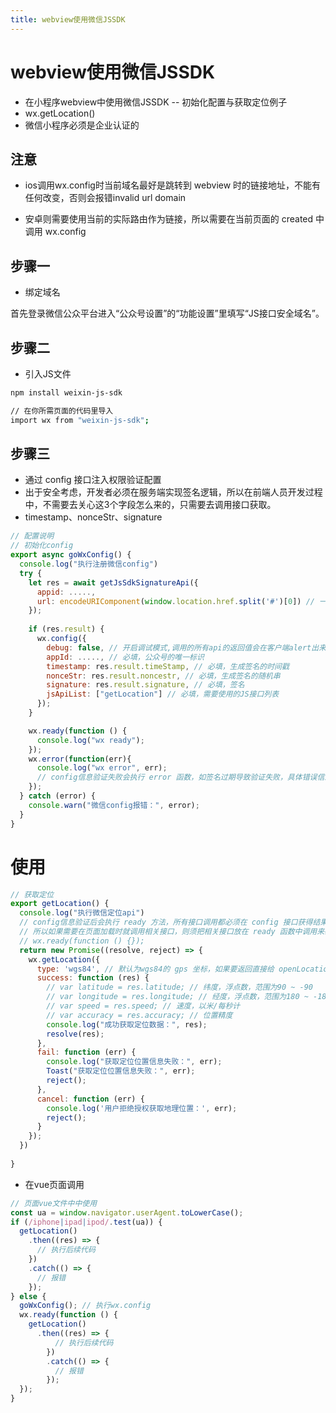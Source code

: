 ```yaml
---
title: webview使用微信JSSDK
---
```


# webview使用微信JSSDK

- 在小程序webview中使用微信JSSDK -- 初始化配置与获取定位例子
- wx.getLocation()
- 微信小程序必须是企业认证的

## 注意

- ios调用wx.config时当前域名最好是跳转到 webview 时的链接地址，不能有任何改变，否则会报错invalid url domain

- 安卓则需要使用当前的实际路由作为链接，所以需要在当前页面的 created 中调用 wx.config

## 步骤一

- 绑定域名

首先登录微信公众平台进入“公众号设置”的“功能设置”里填写“JS接口安全域名”。

## 步骤二

- 引入JS文件

```bash
npm install weixin-js-sdk

// 在你所需页面的代码里导入
import wx from "weixin-js-sdk";
```

## 步骤三

- 通过 config 接口注入权限验证配置
- 出于安全考虑，开发者必须在服务端实现签名逻辑，所以在前端人员开发过程中，不需要去关心这3个字段怎么来的，只需要去调用接口获取。
- timestamp、nonceStr、signature

```js
// 配置说明
// 初始化config
export async goWxConfig() {
  console.log("执行注册微信config")
  try {
    let res = await getJsSdkSignatureApi({
      appid: .....,
      url: encodeURIComponent(window.location.href.split('#')[0]) // 一定要处理
    });
    
    if (res.result) {
      wx.config({
        debug: false, // 开启调试模式,调用的所有api的返回值会在客户端alert出来，若要查看传入的参数，可以在pc端打开，参数信息会通过log打出，仅在pc端时才会打印。
        appId: ....., // 必填，公众号的唯一标识
        timestamp: res.result.timeStamp, // 必填，生成签名的时间戳
        nonceStr: res.result.noncestr, // 必填，生成签名的随机串
        signature: res.result.signature, // 必填，签名
        jsApiList: ["getLocation"] // 必填，需要使用的JS接口列表
      });
    }

    wx.ready(function () {
      console.log("wx ready");
    });
    wx.error(function(err){
      console.log("wx error", err);
      // config信息验证失败会执行 error 函数，如签名过期导致验证失败，具体错误信息可以打开 config 的debug模式查看，也可以在返回的 res 参数中查看，对于 SPA 可以在这里更新签名。
    });
  } catch (error) {
    console.warn("微信config报错：", error);
  }
}

```

# 使用

```js
// 获取定位
export getLocation() {
  console.log("执行微信定位api")
  // config信息验证后会执行 ready 方法，所有接口调用都必须在 config 接口获得结果之后，config是一个客户端的异步操作
  // 所以如果需要在页面加载时就调用相关接口，则须把相关接口放在 ready 函数中调用来确保正确执行。对于用户触发时才调用的接口，则可以直接调用，不需要放在 ready 函数中。
  // wx.ready(function () {});
  return new Promise((resolve, reject) => {
    wx.getLocation({
      type: 'wgs84', // 默认为wgs84的 gps 坐标，如果要返回直接给 openLocation 用的火星坐标，可传入'gcj02'
      success: function (res) {
        // var latitude = res.latitude; // 纬度，浮点数，范围为90 ~ -90
        // var longitude = res.longitude; // 经度，浮点数，范围为180 ~ -180。
        // var speed = res.speed; // 速度，以米/每秒计
        // var accuracy = res.accuracy; // 位置精度
        console.log("成功获取定位数据：", res);
        resolve(res);
      },
      fail: function (err) {
        console.log("获取定位位置信息失败：", err);
        Toast("获取定位位置信息失败：", err);
        reject();
      },
      cancel: function (err) {
        console.log('用户拒绝授权获取地理位置：', err);
        reject();
      }
    });
  })
  
}
```

- 在vue页面调用

```js
// 页面vue文件中中使用
const ua = window.navigator.userAgent.toLowerCase();
if (/iphone|ipad|ipod/.test(ua)) {
  getLocation()
    .then((res) => {
      // 执行后续代码
    })
    .catch(() => {
      // 报错
    });
} else {
  goWxConfig(); // 执行wx.config
  wx.ready(function () {
    getLocation()
      .then((res) => {
          // 执行后续代码
        })
        .catch(() => {
          // 报错
        });
  });
}
```
